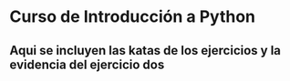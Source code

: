 # Curso de Introducción a Python
## Aqui se incluyen las katas de los ejercicios y la evidencia del ejercicio dos
